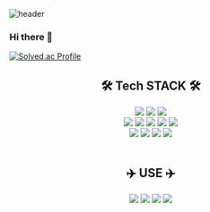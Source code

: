 ![header](https://capsule-render.vercel.app/api?type=waving&color=auto&height=300&section=header&text=Minsu%20GitHub!&fontSize=90)

### Hi there 👋
<!-- ![Anurag's GitHub stats](https://github-readme-stats.vercel.app/api?username=xjfcnfw3&show_icons=true&theme=transparent) -->
[![Solved.ac Profile](http://mazassumnida.wtf/api/v2/generate_badge?boj=xjfcnf23)](https://solved.ac/xjfcnf23/)
<div align=center><h2> 🛠️ Tech STACK 🛠️</h2></div>
<div align=center>
<img src="https://img.shields.io/badge/java-007396?style=flat-square&logo=java&logoColor=white">
<img src="https://img.shields.io/badge/spring boot-6DB33F?style=flat-square&logo=spring-boot&logoColor=white"/>
<img src="https://img.shields.io/badge/Thymeleaf-005F0F?style=flat-square&logo=Thymeleaf&logoColor=white"/>
<br>
<img src="https://img.shields.io/badge/python-ECD53F?style=flat-square&logo=python&logoColor=white"/>
<img src="https://img.shields.io/badge/tensorflow-FF6F00?style=flat-square&logo=tensorflow&logoColor=white"/>
<img src="https://img.shields.io/badge/javascript-F7DF1E?style=flat-square&logo=javascript&logoColor=black"/>
<img src="https://img.shields.io/badge/node.js-339933?style=flat-square&logo=node.js&logoColor=white"/>
<img src="https://img.shields.io/badge/express-000000?style=flat-square&logo=express&logoColor=white"/>
<br>
<img src="https://img.shields.io/badge/linux-FCC624?style=flat-square&logo=linux&logoColor=black"/>
<img src="https://img.shields.io/badge/mysql-4479A1?style=flat-square&logo=mysql&logoColor=white"/>
<img src="https://img.shields.io/badge/css3-1572B6?style=flat-square&logo=CSS3&logoColor=white"/>
<img src="https://img.shields.io/badge/html5-E34F26?style=flat-square&logo=html5&logoColor=white"/>

</div>
</br>
<div align=center><h2> ✈️ USE ✈️</h2></div>
<div align=center>
<img src="https://img.shields.io/badge/github-181717?style=flat-square&logo=github&logoColor=white"/>
<img src="https://img.shields.io/badge/git-F05032?style=flat-square&logo=git&logoColor=white"/>
<img src="https://img.shields.io/badge/notion-181717?style=flat-square&logo=notion&logoColor=white"/>
<img src="https://img.shields.io/badge/discord-5865F2?style=flat-square&logo=discord&logoColor=white"/>
</div>
